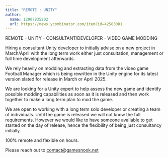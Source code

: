 ```yaml
---
title: "REMOTE : UNITY"
author:
  name: 12907835202
  url: https://news.ycombinator.com/item?id=42583081
---
```

REMOTE - UNITY - CONSULTANT&#x2F;DEVELOPER - VIDEO GAME MODDING

Hiring a consultant Unity developer to initially advise on a new project in March&#x2F;April with the long term work either just consultation, management or full time development afterwards.

We rely heavily on modding and extracting data from the video game Football Manager which is being rewritten in the Unity engine for its latest version slated for release in March or April 2025.

We are looking for a Unity expert to help assess the new game and identify possible modding capabilities as soon as it is released and then work together to make a long term plan to mod the game.

We are open to working with a long term solo developer or creating a team of individuals. Until the game is released we will not know the full requirements. However we would like to have someone available to get started on the day of release, hence the flexibility of being just consultancy initially.

100% remote and flexible on hours.

Please reach out to contact@gamesnook.net
<JobApplication />

